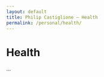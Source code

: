 ```yaml
---
layout: default
title: Philip Castiglione – Health
permalink: /personal/health/
---
```


# Health

...
